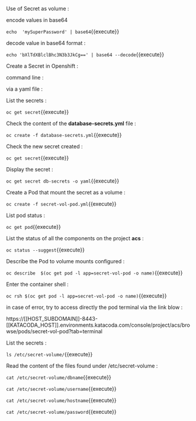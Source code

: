 
Use of Secret as volume :



encode values in base64

`echo  'mySuperPassword' | base64`{{execute}}

decode value in base64 format :


`echo 'bXlTdXBlclBhc3N3b3JkCg==' | base64 --decode`{{execute}}


Create a Secret in Openshift :

command line :



via a yaml file :

List the secrets :

`oc get secret`{{execute}}

Check the content of the **database-secrets.yml** file :

`oc create -f database-secrets.yml`{{execute}}

Check the new secret created :

`oc get secret`{{execute}}

Display the secret :

`oc get secret db-secrets -o yaml`{{execute}}


Create  a Pod that mount the secret as a volume :


`oc create -f secret-vol-pod.yml`{{execute}}

List pod status :

`oc get pod`{{execute}}

List the status of all the components on the project **acs** :

`oc status --suggest`{{execute}}


Describe the Pod to volume mounts  configured :

` oc describe  $(oc get pod -l app=secret-vol-pod -o name) `{{execute}}

Enter the container shell :

`oc rsh $(oc get pod -l app=secret-vol-pod -o name)`{{execute}}

in case of error, try to access directly the pod terminal via the link blow :

https://[[HOST_SUBDOMAIN]]-8443-[[KATACODA_HOST]].environments.katacoda.com/console/project/acs/browse/pods/secret-vol-pod?tab=terminal

List the secrets :

`ls /etc/secret-volume/`{{execute}}


Read the content of the files found under /etc/secret-volume :

`cat /etc/secret-volume/dbname`{{execute}}

`cat /etc/secret-volume/username`{{execute}}

`cat /etc/secret-volume/hostname`{{execute}}

`cat /etc/secret-volume/password`{{execute}}
